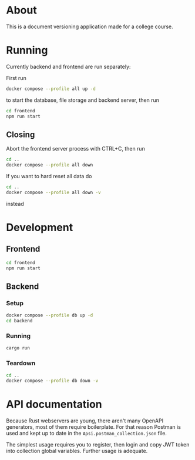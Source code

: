 # About

This is a document versioning application made for a college course.

# Running

Currently backend and frontend are run separately:

First run
```sh
docker compose --profile all up -d
```
to start the database, file storage and backend server, then run
```sh
cd frontend
npm run start
```

## Closing
Abort the frontend server process with CTRL+C, then run
```sh
cd ..
docker compose --profile all down
```

If you want to hard reset all data do
```sh
cd ..
docker compose --profile all down -v
```
instead

# Development

## Frontend

```sh
cd frontend
npm run start
```

## Backend

### Setup

```sh
docker compose --profile db up -d
cd backend
```

### Running

```sh
cargo run
```

### Teardown

```sh
cd ..
docker compose --profile db down -v
```

# API documentation

Because Rust webservers are young, there aren't many OpenAPI generators, most of them require boilerplate.
For that reason Postman is used and kept up to date in the `Apsi.postman_collection.json` file.

The simplest usage requires you to register, then login and copy JWT token into collection global variables.
Further usage is adequate.
